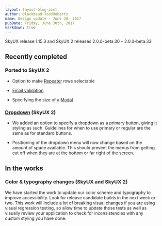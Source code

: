 ```yaml
---
layout: layout-blog-post
author: Blackbaud-ToddRoberts
name: Design update - June 30, 2017
pubDate: Friday, June 30th, 2017
markdown: true
---
```


SkyUX release 1.15.3 and SkyUX 2 releases 2.0.0-beta.30 – 2.0.0-beta.33

<!-- more -->

## Recently completed

### Ported to SkyUX 2

-   Option to make [Repeater](https://developer.blackbaud.com/skyux2/components/repeater) rows selectable

-   [Email validation](https://developer.blackbaud.com/skyux2/components/email-validation)

-   Specifying the size of a [Modal](https://developer.blackbaud.com/skyux2/components/modal)

### [Dropdown](https://developer.blackbaud.com/skyux2/components/dropdown) (SkyUX 2)

-   We added an option to specify a dropdown as a primary button, giving it styling as such. Guidelines for when to use primary or regular are the same as for standard buttons.

-   Positioning of the dropdown menu will now change based on the amount of space available. This should prevent the menus from getting cut off when they are at the bottom or far right of the screen.

## In the works 

### Color & typography changes (SkyUX and SkyUX 2)

We have started the work to update our color scheme and typography to improve accessibility. Look for release candidate builds in the next week or two. This work will include a lot of breaking visual changes if you are using visual regression testing, so allow time to update those tests as well as visually review your application to check for inconsistencies with any custom styling you have done.

